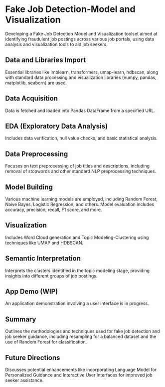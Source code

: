 # Fake Job Detection-Model and Visualization

Developing a Fake Job Detection Model and Visualization toolset aimed at identifying fraudulent job postings across various job portals, using data analysis and visualization tools to aid job seekers.

## Data and Libraries Import

Essential libraries like imblearn, transformers, umap-learn, hdbscan, along with standard data processing and visualization libraries (numpy, pandas, matplotlib, seaborn) are used.

## Data Acquisition

Data is fetched and loaded into Pandas DataFrame from a specified URL.

## EDA (Exploratory Data Analysis)

Includes data verification, null value checks, and basic statistical analysis.

## Data Preprocessing

Focuses on text preprocessing of job titles and descriptions, including removal of stopwords and other standard NLP preprocessing techniques.
## Model Building

Various machine learning models are employed, including Random Forest, Naive Bayes, Logistic Regression, and others. Model evaluation includes accuracy, precision, recall, F1 score, and more.
## Visualization

Includes Word Cloud generation and Topic Modeling-Clustering using techniques like UMAP and HDBSCAN.
## Semantic Interpretation

Interprets the clusters identified in the topic modeling stage, providing insights into different groups of job postings.
## App Demo (WIP)

An application demonstration involving a user interface is in progress.
## Summary

Outlines the methodologies and techniques used for fake job detection and job seeker guidance, including resampling for a balanced dataset and the use of Random Forest for classification.
## Future Directions

Discusses potential enhancements like incorporating Language Model for Personalized Guidance and Interactive User Interfaces for improved job seeker assistance.
